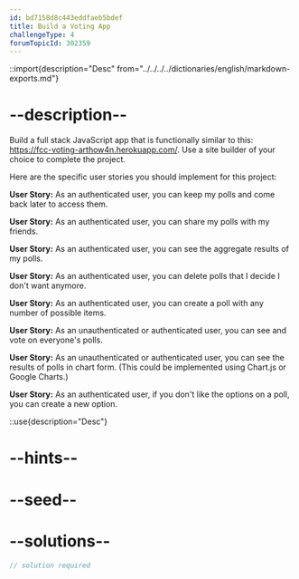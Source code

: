 ```yaml
---
id: bd7158d8c443eddfaeb5bdef
title: Build a Voting App
challengeType: 4
forumTopicId: 302359
---
```


::import{description="Desc" from="../../../../dictionaries/english/markdown-exports.md"}

# --description--

Build a full stack JavaScript app that is functionally similar to this: <https://fcc-voting-arthow4n.herokuapp.com/>. Use a site builder of your choice to complete the project.

Here are the specific user stories you should implement for this project:

**User Story:** As an authenticated user, you can keep my polls and come back later to access them.

**User Story:** As an authenticated user, you can share my polls with my friends.

**User Story:** As an authenticated user, you can see the aggregate results of my polls.

**User Story:** As an authenticated user, you can delete polls that I decide I don't want anymore.

**User Story:** As an authenticated user, you can create a poll with any number of possible items.

**User Story:** As an unauthenticated or authenticated user, you can see and vote on everyone's polls.

**User Story:** As an unauthenticated or authenticated user, you can see the results of polls in chart form. (This could be implemented using Chart.js or Google Charts.)

**User Story:** As an authenticated user, if you don't like the options on a poll, you can create a new option.

::use{description="Desc"}

# --hints--


# --seed--

# --solutions--

```js
// solution required
```
